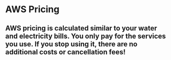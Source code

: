 # AWS Pricing

## AWS pricing is calculated similar to your water and electricity bills. You only pay for the services you use. If you stop using it, there are no additional costs or cancellation fees!